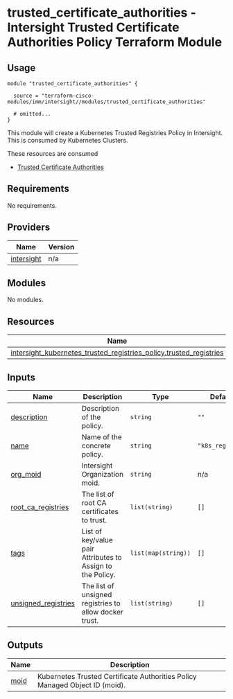 # trusted_certificate_authorities - Intersight Trusted Certificate Authorities Policy Terraform Module

## Usage

```hcl
module "trusted_certificate_authorities" {

  source = "terraform-cisco-modules/imm/intersight//modules/trusted_certificate_authorities"

  # omitted...
}
```

This module will create a Kubernetes Trusted Registries Policy in Intersight.  This is consumed by Kubernetes Clusters.  

These resources are consumed

* [Trusted Certificate Authorities](https://registry.terraform.io/providers/CiscoDevNet/intersight/latest/docs/resources/kubernetes_trusted_registries_policy)

<!-- BEGINNING OF PRE-COMMIT-TERRAFORM DOCS HOOK -->
## Requirements

No requirements.

## Providers

| Name | Version |
|------|---------|
| <a name="provider_intersight"></a> [intersight](#provider\_intersight) | n/a |

## Modules

No modules.

## Resources

| Name | Type |
|------|------|
| [intersight_kubernetes_trusted_registries_policy.trusted_registries](https://registry.terraform.io/providers/CiscoDevNet/intersight/latest/docs/resources/kubernetes_trusted_registries_policy) | resource |

## Inputs

| Name | Description | Type | Default | Required |
|------|-------------|------|---------|:--------:|
| <a name="input_description"></a> [description](#input\_description) | Description of the policy. | `string` | `""` | no |
| <a name="input_name"></a> [name](#input\_name) | Name of the concrete policy. | `string` | `"k8s_registry"` | no |
| <a name="input_org_moid"></a> [org\_moid](#input\_org\_moid) | Intersight Organization moid. | `string` | n/a | yes |
| <a name="input_root_ca_registries"></a> [root\_ca\_registries](#input\_root\_ca\_registries) | The list of root CA certificates to trust. | `list(string)` | `[]` | no |
| <a name="input_tags"></a> [tags](#input\_tags) | List of key/value pair Attributes to Assign to the Policy. | `list(map(string))` | `[]` | no |
| <a name="input_unsigned_registries"></a> [unsigned\_registries](#input\_unsigned\_registries) | The list of unsigned registries to allow docker trust. | `list(string)` | `[]` | no |

## Outputs

| Name | Description |
|------|-------------|
| <a name="output_moid"></a> [moid](#output\_moid) | Kubernetes Trusted Certificate Authorities Policy Managed Object ID (moid). |
<!-- END OF PRE-COMMIT-TERRAFORM DOCS HOOK -->
